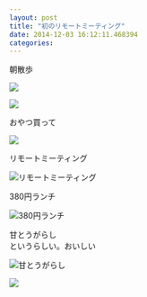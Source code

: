 ```yaml
---
layout: post
title: "初のリモートミーティング"
date: 2014-12-03 16:12:11.468394
categories: 
---
```


朝散歩

![](/assets/images/201407/10507896_922885511061662_1831714734_n.jpg)

![](/assets/images/201407/10514106_743200245739845_2045434844_n.jpg)

おやつ買って

![](/assets/images/201407/10488537_600829053364138_601715992_n.jpg)

リモートミーティング

![リモートミーティング](/assets/images/201407/10513838_1448397775413401_343116499_n.jpg)

380円ランチ

![380円ランチ](/assets/images/201407/10483501_781230965231422_1441788600_n.jpg)

甘とうがらし  
というらしい。おいしい

![甘とうがらし](/assets/images/201407/10499095_845743192103456_378599919_n.jpg)

![](/assets/images/201407/10488627_650096311753350_792589737_n.jpg)


